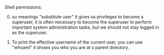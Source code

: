 Shell permissions:

0. su meanings "substitute user" it gives us privileges to become a superuser, it is often necessary to become the superuser to perform important system administration tasks, but we should not stay logged in as the superuser.

1.  To print the effective username of the current user, you can use "whoami" it shows you who you are at s parent directory.
